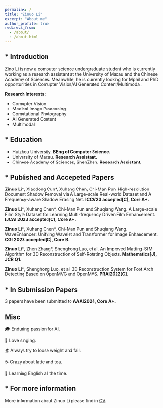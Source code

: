 ```yaml
---
permalink: /
title: "Zinuo Li"
excerpt: "About me"
author_profile: true
redirect_from: 
  - /about/
  - /about.html
---
```

## * Introduction
Zino Li is now a computer science undergraduate student who is currently working as a research assistant at the University of Macau and the Chinese Academy of Sciences. Meanwhile, he is currently looking for Mphil and PhD opportunities in Comupter Vision/AI Generated Content/Multimodal.

<b>Research Interests:</b>
* Comupter Vision
* Medical Image Processing
* Comutational Photography
* AI Generated Content
* Multimodal

## * Education
* Huizhou University. **BEng of Computer Science.**
* University of Macau. **Research Assistant.**
* Chinese Academy of Sciences, ShenZhen. **Research Assistant.**


## * Published and Accepeted Papers
**Zinuo Li\***, Xiaodong Cun\*, Xuhang Chen, Chi-Man Pun. High-resolution Document Shadow Removal via A Large-scale Real-world Dataset and A Frequency-aware Shadow Erasing Net. **ICCV23 accepted[C], Core A+.**

 **Zinuo Li\***, Xuhang Chen\*, Chi-Man Pun and Shuqiang Wang. A Large-scale Film Style Dataset for Learning Multi-frequency Driven Film Enhancement. **IJCAI 2023 accepted[C], Core A+.**

 **Zinuo Li\***, Xuhang Chen\*, Chi-Man Pun and Shuqiang Wang. WaveEnhancer: Unifying Wavelet and Transformer for Image Enhancement. **CGI 2023 accepted[C], Core B.**

**Zinuo Li\***, Zhen Zhang\*, Shenghong Luo, et al. An Improved Matting-SfM Algorithm for 3D Reconstruction of Self-Rotating Objects. **Mathematics[J], JCR Q1.**

**Zinuo Li\***, Shenghong Luo, et al. 3D Reconstruction System for Foot Arch Detecting Based on OpenMVG and OpenMVS. **PRAI2022[C].**

## * In Submission Papers
3 papers have been submitted to **AAAI2024, Core A+.**

## Misc
🎓 Enduring passion for AI.

🎤 Love singing.

🏄 Always try to loose weight and fail.

☕️ Crazy about latte and tea.

📕 Learning English all the time.

## * For more information
More information about Zinuo Li please find in [CV](https://zinuoli.github.io/files/CV-Zinuo.pdf).
